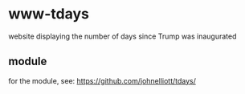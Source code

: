 # www-tdays

website displaying the number of days since Trump was inaugurated

## module
for the module, see: https://github.com/johnelliott/tdays/
